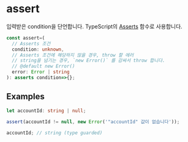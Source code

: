 # assert

입력받은 condition을 단언합니다. TypeScript의 [Asserts](https://www.typescriptlang.org/docs/handbook/release-notes/typescript-3-7.html#assertion-functions) 함수로 사용합니다.

```typescript
const assert=(
  // Asserts 조건
  condition: unknown,
  // Asserts 조건에 해당하지 않을 경우, throw 할 에러
  // string을 넘기는 경우, `new Error()` 를 감싸서 throw 합니다.
  // @default new Error()
  error: Error | string
): asserts condition=>{};
```

## Examples

```typescript
let accountId: string | null;

assert(accountId != null, new Error('"accountId" 값이 없습니다'));

accountId; // string (type guarded)
```
